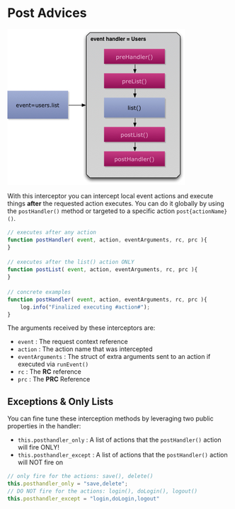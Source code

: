 # Post Advices

![](../../../.gitbook/assets/eventhandler-prepost%20%282%29%20%282%29.jpg)

With this interceptor you can intercept local event actions and execute things **after** the requested action executes. You can do it globally by using the `postHandler()` method or targeted to a specific action `post{actionName}()`.

```javascript
// executes after any action
function postHandler( event, action, eventArguments, rc, prc ){
}

// executes after the list() action ONLY
function postList( event, action, eventArguments, rc, prc ){
}

// concrete examples
function postHandler( event, action, eventArguments, rc, prc ){
    log.info("Finalized executing #action#");
}
```

The arguments received by these interceptors are:

* `event` : The request context reference
* `action` : The action name that was intercepted
* `eventArguments` : The struct of extra arguments sent to an action if executed via `runEvent()`
* `rc` : The **RC** reference
* `prc` : The **PRC** Reference

## Exceptions & Only Lists

You can fine tune these interception methods by leveraging two public properties in the handler:

* `this.posthandler_only` : A list of actions that the `postHandler()` action will fire ONLY!
* `this.posthandler_except` : A list of actions that the `postHandler()` action will NOT fire on

```javascript
// only fire for the actions: save(), delete()
this.posthandler_only = "save,delete";
// DO NOT fire for the actions: login(), doLogin(), logout()
this.posthandler_except = "login,doLogin,logout"
```

